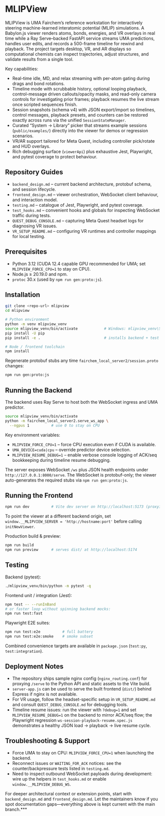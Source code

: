 # MLIPView

MLIPView is UMA Fairchem’s reference workstation for interactively steering machine-learned interatomic potential (MLIP) simulations. A Babylon.js viewer renders atoms, bonds, energies, and VR overlays in real time while a Ray Serve–backed FastAPI service streams UMA predictions, handles user edits, and records a 500-frame timeline for rewind and playback. The project targets desktop, VR, and AR displays so computational chemists can inspect trajectories, adjust structures, and validate results from a single tool.

Key capabilities:
- Real-time idle, MD, and relax streaming with per-atom gating during drags and bond rotations.
- Timeline mode with scrubbable history, optional looping playback, control-message driven callouts/opacity masks, and read-only camera controls for investigating prior frames; playback resumes the live stream once scripted sequences finish.
- Session snapshots (schema v4) with JSON export/import so timelines, control messages, playback presets, and counters can be restored exactly across runs via the unified `SessionStateManager`.
- Curated “System → Library” picker that streams example sessions (`public/examples/`) directly into the viewer for demos or regression scenarios.
- VR/AR support tailored for Meta Quest, including controller pick/rotate and HUD overlays.
- Rich debugging surface (`viewerApi`) plus exhaustive Jest, Playwright, and pytest coverage to protect behaviour.

## Repository Guides

- `backend_design.md` – current backend architecture, protobuf schema, and session lifecycle.
- `frontend_design.md` – viewer orchestration, WebSocket client behaviour, and interaction model.
- `testing.md` – catalogue of Jest, Playwright, and pytest coverage.
- `test_hooks.md` – convenient hooks and globals for inspecting WebSocket traffic during tests.
- `QUEST_DEBUG_CONSOLE.md` – capturing Meta Quest headset logs for diagnosing VR issues.
- `VR_SETUP_README.md` – configuring VR runtimes and controller mappings for local testing.

## Prerequisites

- Python 3.12 (CUDA 12.4 capable GPU recommended for UMA; set `MLIPVIEW_FORCE_CPU=1` to stay on CPU).
- Node.js ≥ 20.19.0 and npm.
- `protoc` 30.x (used by `npm run gen:proto:js`).

## Installation

```bash
git clone <repo-url> mlipview
cd mlipview

# Python environment
python -m venv mlipview_venv
source mlipview_venv/bin/activate            # Windows: mlipview_venv\Scripts\activate
pip install -U pip
pip install -e .                             # installs backend + test dependencies from pyproject.toml

# Node / frontend toolchain
npm install
```

Regenerate protobuf stubs any time `fairchem_local_server2/session.proto` changes:

```bash
npm run gen:proto:js
```

## Running the Backend

The backend uses Ray Serve to host both the WebSocket ingress and UMA predictor.

```bash
source mlipview_venv/bin/activate
python -m fairchem_local_server2.serve_ws_app \
  --ngpus 1          # use 0 to stay on CPU
```

Key environment variables:

- `MLIPVIEW_FORCE_CPU=1` – force CPU execution even if CUDA is available.
- `UMA_DEVICE=cuda|cpu` – override predictor device selection.
- `MLIPVIEW_RESUME_DEBUG=1` – enable verbose console logging of ACK/seq bookkeeping during timeline resume debugging.

The server exposes WebSocket `/ws` plus JSON health endpoints under `http://127.0.0.1:8000/serve`.
The WebSocket is protobuf-only; the viewer auto-generates the required stubs via `npm run gen:proto:js`.

## Running the Frontend

```bash
npm run dev          # Vite dev server on http://localhost:5173 (proxying backend ws/http)
```

To point the viewer at a different backend origin, set `window.__MLIPVIEW_SERVER = 'http://hostname:port'` before calling `initNewViewer`.

Production build & preview:

```bash
npm run build
npm run preview      # serves dist/ at http://localhost:5174
```

## Testing

Backend (pytest):

```bash
./mlipview_venv/bin/python -m pytest -q
```

Frontend unit / integration (Jest):

```bash
npm test -- --runInBand
# or faster loop without spinning backend mocks:
npm run test:fast
```

Playwright E2E suites:

```bash
npm run test:e2e          # full battery
npm run test:e2e:smoke    # smoke subset
```

Combined convenience targets are available in `package.json` (`test:py`, `test:integration`).

## Deployment Notes

- The repository ships sample nginx config (`nginx_routing.conf`) for proxying `/serve` to the Python API and static assets to the Vite build.
- `server-app.js` can be used to serve the built frontend (`dist/`) behind Express if nginx is not available.
- For VR usage, follow the headset-specific setup in `VR_SETUP_README.md` and consult `QUEST_DEBUG_CONSOLE.md` for debugging tools.
- Timeline resume issues: run the viewer with `?debug=1` and set `MLIPVIEW_RESUME_DEBUG=1` on the backend to mirror ACK/seq flow; the Playwright regression `ws-session-playback-resume.spec.js` demonstrates a healthy JSON load → playback → live resume cycle.

## Troubleshooting & Support

- Force UMA to stay on CPU: `MLIPVIEW_FORCE_CPU=1` when launching the backend.
- Reconnect issues or `WAITING_FOR_ACK` notices: see the counter/backpressure tests listed in `testing.md`.
- Need to inspect outbound WebSocket payloads during development: wire up the helpers in `test_hooks.md` or enable `window.__MLIPVIEW_DEBUG_WS`.

For deeper architectural context or extension points, start with `backend_design.md` and `frontend_design.md`. Let the maintainers know if you spot documentation gaps—everything above is kept current with the main branch.***
